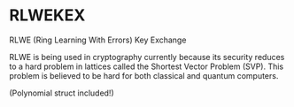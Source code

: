 # RLWEKEX
RLWE (Ring Learning With Errors) Key Exchange

RLWE is being used in cryptography currently because its security reduces to a hard problem in lattices called the Shortest Vector Problem (SVP).  This problem is believed to be hard for both classical and quantum computers.


(Polynomial struct included!)
